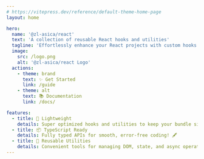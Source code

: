 ```yaml
---
# https://vitepress.dev/reference/default-theme-home-page
layout: home

hero:
  name: '@zl-asica/react'
  text: 'A collection of reusable React hooks and utilities'
  tagline: 'Effortlessly enhance your React projects with custom hooks and utilities 💖'
  image:
    src: /logo.png
    alt: '@zl-asica/react Logo'
  actions:
    - theme: brand
      text: ✨ Get Started
      link: /guide
    - theme: alt
      text: 📚 Documentation
      link: /docs/

features:
  - title: 🚀 Lightweight
    details: Super optimized hooks and utilities to keep your bundle size tiny. 🐾
  - title: 📦 TypeScript Ready
    details: Fully typed APIs for smooth, error-free coding! 🖋️
  - title: 🔧 Reusable Utilities
    details: Convenient tools for managing DOM, state, and async operations. 🛠️
---
```


